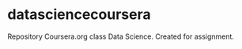 datasciencecoursera
===================

Repository Coursera.org class Data Science. Created for assignment.
